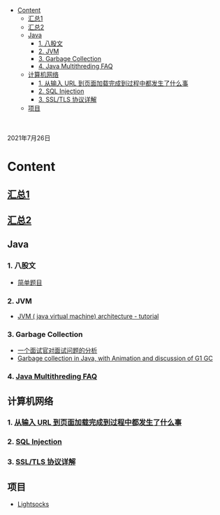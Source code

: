 - [Content](#content)
  - [汇总1](#汇总1)
  - [汇总2](#汇总2)
  - [Java](#java)
    - [1. 八股文](#1-八股文)
    - [2. JVM](#2-jvm)
    - [3. Garbage Collection](#3-garbage-collection)
    - [4. Java Multithreding FAQ](#4-java-multithreding-faq)
  - [计算机网络](#计算机网络)
    - [1. 从输入 URL 到页面加载完成到过程中都发生了什么事](#1-从输入-url-到页面加载完成到过程中都发生了什么事)
    - [2. SQL Injection](#2-sql-injection)
    - [3. SSL/TLS 协议详解](#3-ssltls-协议详解)
  - [项目](#项目)


</br></br>
2021年7月26日


# Content
## [汇总1](https://github.com/jianghui-galaxy/Interview-Notebook)
## [汇总2](https://github.com/CyC2018/Interview-Notebook)


## Java
### 1. 八股文 
- [简单题目](https://zhuanlan.zhihu.com/p/388492859)
### 2. JVM
- [JVM ( java virtual machine) architecture - tutorial](https://www.youtube.com/watch?v=ZBJ0u9MaKtM)
### 3. Garbage Collection 
- [一个面试官对面试问题的分析](https://www.iteye.com/blog/icyfenix-715301)
- [Garbage collection in Java, with Animation and discussion of G1 GC](https://www.youtube.com/watch?v=UnaNQgzw4zY)
### 4. [Java Multithreding FAQ](https://www.zhihu.com/question/22375509/answer/21161626)


## 计算机网络
### 1. [从输入 URL 到页面加载完成到过程中都发生了什么事](http://fex.baidu.com/blog/2014/05/what-happen/)
### 2. [SQL Injection](https://www.w3schools.com/sql/sql_injection.asp)
### 3. [SSL/TLS 协议详解](https://cshihong.github.io/2019/05/09/SSL%E5%8D%8F%E8%AE%AE%E8%AF%A6%E8%A7%A3/)


## 项目
- [Lightsocks](https://github.com/gwuhaolin/blog/issues/12)

